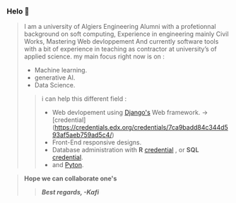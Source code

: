 ### Helo 👋

>I am a university of Algiers Engineering  Alumni with a profetionnal background on soft computing,
Experience in engineering mainly Civil Works, Mastering Web devloppement And currently software tools with a bit of experience in teaching as contractor at university’s of applied science.
my main focus right now is on :
>- Machine learning.
>- generative AI.
>- Data Science. 
>>i can help this different field :
>>- Web devlopement using [Django's](https://github.com/django/django) Web framework. -> [credential] (https://credentials.edx.org/credentials/7ca9badd84c344d593af5aeb759ad5c4/)
>>- Front-End responsive designs.
>>- Database administration with **R** [credential](https://courses.edx.org/certificates/4217a624e961448f83b408477323da42) , or **SQL** [credential](https://certificates.cs50.io/a8536a9a-99ea-40c9-a7d7-b9d18b188446.pdf?size=letter). 
>>- and [Pyton](https://www.python.org/).
  
>**Hope we can collaborate one's**
>>***Best regards, -Kafi***

